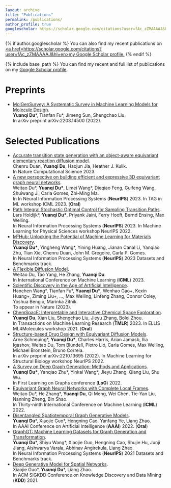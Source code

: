 ```yaml
---
layout: archive
title: "Publications"
permalink: /publications/
author_profile: true
googlescholar: https://scholar.google.com/citations?user=fAc_zZMAAAAJ&hl=en
---
```


{% if author.googlescholar %}
  You can also find my recent publications on <u><a href=https://scholar.google.com/citations?user=fAc_zZMAAAAJ&hl=en>my Google Scholar profile</a>.</u>
{% endif %}

{% include base_path %}
You can find my recent and full list of publications on my [Google Scholar profile](https://scholar.google.com/citations?user=fAc_zZMAAAAJ&hl=en). 

<!-- My publications center around several topics: from machine learning perspective, it includes **deep generative models**, **disentanglement learning**, **representation learning**, and **geometric deep learning**; from scientific perspective, it includes **molecular design**, **molecular modeling**, and **molecular simulation**. -->


Preprints
======
* [MolGenSurvey: A Systematic Survey in Machine Learning Models for Molecule Design](https://arxiv.org/pdf/2203.14500.pdf).  
**Yuanqi Du**\*, Tianfan Fu\*, Jimeng Sun, Shengchao Liu.  
In arXiv preprint arXiv:2203.14500 (2022).  


Selected Publications
======
* [Accurate transition state generation with an object-aware equivariant elementary reaction diffusion model](https://arxiv.org/abs/2304.06174).  
Chenru Duan, **Yuanqi Du**, Haojun Jia, Heather J. Kulik.  
In Nature Computational Science 2023. 
* [A new perspective on building efficient and expressive 3D equivariant graph neural networks](https://arxiv.org/abs/2304.04757).  
Weitao Du\*, **Yuanqi Du\***, Limei Wang\*, Dieqiao Feng, Guifeng Wang, Shuiwang Ji, Carla Gomes, Zhi-Ming Ma.  
In In Neural Information Processing Systems (**NeurIPS**) 2023. In TAG in ML workshop ICML 2023. (**Oral**)  
* [Path Integral Stochastic Optimal Control for Sampling Transition Paths](https://arxiv.org/abs/2207.02149).  
Lars Holdijk\*, **Yuanqi Du\***, Priyank Jaini, Ferry Hooft, Bernd Ensing, Max Welling.  
In Neural Information Processing Systems (**NeurIPS**) 2023. In Machine Learning for Physical Sciences workshop NeurIPS 2022.   
* [M²Hub: Unlocking the Potential of Machine Learning for Materials Discovery](https://arxiv.org/abs/2307.05378).  
**Yuanqi Du\***, Yingheng Wang\*, Yining Huang, Jianan Canal Li, Yanqiao Zhu, Tian Xie, Chenru Duan, John M. Gregoire, Carla P. Gomes.  
In Neural Information Processing Systems (**NeurIPS**) 2023 Datasets and Benchmarks track. 
* [A Flexible Diffusion Model](https://arxiv.org/abs/2206.10365).  
Weitao Du, Tao Yang, He Zhang, **Yuanqi Du**.  
In International Conference on Machine Learning (**ICML**) 2023.  
* [Scientific Discovery in the Age of Artificial Intelligence](https://www.nature.com/articles/s41586-023-06221-2).  
Hanchen Wang\*, Tianfan Fu\*, **Yuanqi Du\***, Wenhao Gao\+, Kexin Huang\+, Ziming Liu\+, ..., Max Welling, Linfeng Zhang, Connor Coley, Yoshua Bengio, Marinka Zitnik.  
To appear in Nature (2023).
* [ChemSpacE: Interpretable and Interactive Chemical Space Exploration](https://openreview.net/forum?id=C1Xl8dYCBn).  
**Yuanqi Du**, Xian Liu, Shengchao Liu, Jieyu Zhang, Bolei Zhou.  
In Transactions on Machine Learning Research (**TMLR**) 2023. In ELLIS ML4Molecules workshop 2021. (**Oral**)  
* [Structure-based Drug Design with Equivariant Diffusion Models](https://arxiv.org/abs/2210.13695).  
Arne Schneuing\*, **Yuanqi Du\***, Charles Harris, Arian Jamasb, Ilia Igashov, Weitao Du, Tom Blundell, Pietro Lió, Carla Gomes, Max Welling, Michael Bronstein, Bruno Correia.  
In arXiv preprint arXiv:2210.13695 (2022). In Machine Learning for Structural Biology workshop NeurIPS 2022.  
* [A Survey on Deep Graph Generation: Methods and Applications](https://arxiv.org/pdf/2203.06714.pdf).  
**Yuanqi Du\***, Yanqiao Zhu\*, Yinkai Wang\*, Jieyu Zhang, Qiang Liu, Shu Wu.  
In First Learning on Graphs conference (**LoG**) 2022.  
* [Equivariant Graph Neural Networks with Complete Local Frames](https://arxiv.org/pdf/2110.14811.pdf).  
Weitao Du\*, He Zhang\*, **Yuanqi Du**, Qi Meng, Wei Chen, Tie-Yan Liu, Nanning Zheng, Bin Shao.  
In Thirty-ninth International Conference on Machine Learning (**ICML**) 2022.  
* [Disentangled Spatiotemporal Graph Generative Models](https://ojs.aaai.org/index.php/AAAI/article/view/20607).  
**Yuanqi Du**\*, Xiaojie Guo\*, Hengning Cao, Yanfang Ye, Liang Zhao.  
In AAAI Conference on Artificial Intelligence (**AAAI**) 2022. (**Oral**)  
* [GraphGT: Machine Learning Datasets for Graph Generation and Transformation](https://openreview.net/forum?id=NYgt9vcdyjm).  
**Yuanqi Du**\*, Shiyu Wang\*, Xiaojie Guo, Hengning Cao, Shujie Hu, Junji Jiang, Aishwarya Varala, Abhinav Angirekula, Liang Zhao.  
In Neural Information Processing Systems (**NeurIPS**) 2021 Datasets and Benchmarks track.
* [Deep Generative Model for Spatial Networks](http://cs.emory.edu/~lzhao41/materials/papers/KDD21__Spatial_Graphs_Disentanglement_preprinted.pdf).  
Xiaojie Guo\*, **Yuanqi Du**\*, Liang Zhao.  
In ACM SIGKDD Conference on Knowledge Discovery and Data Mining (**KDD**) 2021.


